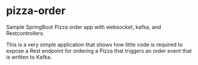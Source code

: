 # pizza-order
Sample SpringBoot Pizza order app with websocket, kafka, and Restcontrollers.

This is a very simple application that shows how little code is required to expose a Rest endpoint for ordering a Pizza that triggers an order event that is written to Kafka.

